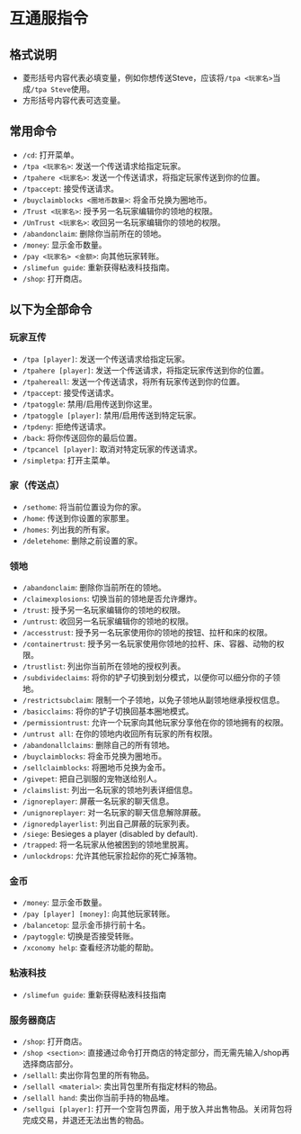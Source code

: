 # 互通服指令
## 格式说明
- 菱形括号内容代表必填变量，例如你想传送Steve，应该将`/tpa <玩家名>`当成`/tpa Steve`使用。
- 方形括号内容代表可选变量。

## 常用命令
- `/cd`: 打开菜单。
- `/tpa <玩家名>`: 发送一个传送请求给指定玩家。
- `/tpahere <玩家名>`: 发送一个传送请求，将指定玩家传送到你的位置。
- `/tpaccept`: 接受传送请求。
- `/buyclaimblocks <圈地币数量>`: 将金币兑换为圈地币。
- `/Trust <玩家名>`: 授予另一名玩家编辑你的领地的权限。
- `/UnTrust <玩家名>`: 收回另一名玩家编辑你的领地的权限。
- `/abandonclaim`: 删除你当前所在的领地。
- `/money`: 显示金币数量。
- `/pay <玩家名> <金额>`: 向其他玩家转账。
- `/slimefun guide`: 重新获得粘液科技指南。
- `/shop`: 打开商店。

## 以下为全部命令
### 玩家互传
- `/tpa [player]`: 发送一个传送请求给指定玩家。
- `/tpahere [player]`: 发送一个传送请求，将指定玩家传送到你的位置。
- `/tpahereall`: 发送一个传送请求，将所有玩家传送到你的位置。
- `/tpaccept`: 接受传送请求。
- `/tpatoggle`: 禁用/启用传送到你这里。
- `/tpatoggle [player]`: 禁用/启用传送到特定玩家。
- `/tpdeny`: 拒绝传送请求。
- `/back`: 将你传送回你的最后位置。
- `/tpcancel [player]`: 取消对特定玩家的传送请求。
- `/simpletpa`: 打开主菜单。

### 家（传送点）
- `/sethome`: 将当前位置设为你的家。
- `/home`: 传送到你设置的家那里。
- `/homes`: 列出我的所有家。
- `/deletehome`: 删除之前设置的家。

### 领地
- `/abandonclaim`: 删除你当前所在的领地。
- `/claimexplosions`: 切换当前的领地是否允许爆炸。
- `/trust`: 授予另一名玩家编辑你的领地的权限。
- `/untrust`: 收回另一名玩家编辑你的领地的权限。
- `/accesstrust`: 授予另一名玩家使用你的领地的按钮、拉杆和床的权限。
- `/containertrust`: 授予另一名玩家使用你领地的拉杆、床、容器、动物的权限。
- `/trustlist`: 列出你当前所在领地的授权列表。
- `/subdivideclaims`: 将你的铲子切换到划分模式，以便你可以细分你的子领地。
- `/restrictsubclaim`: 限制一个子领地，以免子领地从副领地继承授权信息。
- `/basicclaims`: 将你的铲子切换回基本圈地模式。
- `/permissiontrust`: 允许一个玩家向其他玩家分享他在你的领地拥有的权限。
- `/untrust all`: 在你的领地内收回所有玩家的所有权限。
- `/abandonallclaims`: 删除自己的所有领地。
- `/buyclaimblocks`: 将金币兑换为圈地币。
- `/sellclaimblocks`: 将圈地币兑换为金币。
- `/givepet`: 把自己驯服的宠物送给别人。
- `/claimslist`: 列出一名玩家的领地列表详细信息。
- `/ignoreplayer`: 屏蔽一名玩家的聊天信息。
- `/unignoreplayer`: 对一名玩家的聊天信息解除屏蔽。
- `/ignoredplayerlist`: 列出自己屏蔽的玩家列表。
- `/siege`: Besieges a player (disabled by default).
- `/trapped`: 将一名玩家从他被困到的领地里脱离。
- `/unlockdrops`: 允许其他玩家捡起你的死亡掉落物。

### 金币
- `/money`: 显示金币数量。
- `/pay [player] [money]`: 向其他玩家转账。
- `/balancetop`: 显示金币排行前十名。
- `/paytoggle`: 切换是否接受转账。
- `/xconomy help`: 查看经济功能的帮助。

### 粘液科技
- `/slimefun guide`: 重新获得粘液科技指南

### 服务器商店
- `/shop`: 打开商店。
- `/shop <section>`: 直接通过命令打开商店的特定部分，而无需先输入/shop再选择商店部分。
- `/sellall`: 卖出你背包里的所有物品。
- `/sellall <material>`: 卖出背包里所有指定材料的物品。
- `/sellall hand`: 卖出你当前手持的物品堆。
- `/sellgui [player]`: 打开一个空背包界面，用于放入并出售物品。关闭背包将完成交易，并退还无法出售的物品。
